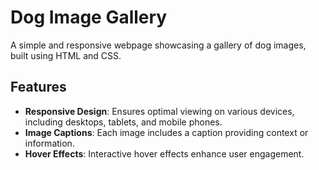 # Dog Image Gallery

A simple and responsive webpage showcasing a gallery of dog images, built using HTML and CSS.

## Features

- **Responsive Design**: Ensures optimal viewing on various devices, including desktops, tablets, and mobile phones.
- **Image Captions**: Each image includes a caption providing context or information.
- **Hover Effects**: Interactive hover effects enhance user engagement.

